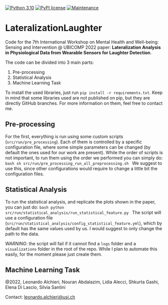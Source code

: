 [![Python 3.10](https://img.shields.io/badge/python-3.10-blue.svg)](https://www.python.org/downloads/release/python-3100/)
[![PyPI license](https://img.shields.io/badge/License-GPL%20v3-blue.svg)](https://github.com/LeonardoAlchieri/LateralizationLaughter/blob/main/LICENSE)
[![Maintenance](https://img.shields.io/badge/Maintained%3F-yes-green.svg)](https://github.com/LeonardoAlchieri/LateralizationLaughter/graphs/commit-activity)

# LateralizationLaughter

Code for the 7th International Workshop on Mental Health and Well-being: Sensing and Intervention @ UBICOMP 2022 paper: **Lateralization Analysis in Physiological Data from Wearable Sensors for Laughter Detection**.

The code can be divided into 3 main parts:
1. Pre-processing
2. Statistical Analysis
3. Machine Learning Task

To install the used libraries, just run `pip install -r requirements.txt`. Keep in mind that some libraries used are not published on pip, but they are directly GitHub branches. For more information on them, feel free to contact me.

## Pre-processing

For the first, everything is run using some custom scripts (`src/run/pre_processing`). Each of them is controlled by a specific configuration file, where some simple parameters can be changed (by default the ones used for our work are present).
While the order of scripts is not important, to run them using the order we performed you can simply do:
    ```bash
        sh src/run/pre_processing_run_all_preprocessing.sh
    ```
We suggest to use this, since other configurations would require to change a little bit the configuration files.

## Statistical Analysis

To run the statistical analysis, and replicate the plots shown in the paper, you can just do:
    ```bash
        python src/run/statistical_analysis/run_statistical_feature.py
    ```
The script will use a configuration file (`src/run/statistical_analysis/config_statistical_feature.yml`), which by default has the same values used by us. I would suggest to only change the path to the data.

*WARNING*: the script will fail if it cannot find a `logs` folder and a `visualizations` folder in the root of the repo. While I plan to automate this easily, for the moment please just create them.

## Machine Learning Task




@2022, Leonardo Alchieri, Nouran Abdalazim, Lidia Alecci, Shkurta Gashi, Elena Di Lascio, Silvia Santini
 
Contact: leonardo.alchieri@usi.ch


